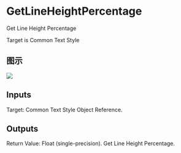 # GetLineHeightPercentage

Get Line Height Percentage

Target is Common Text Style

## 图示

![]($-20221218-18213880.png)

## Inputs

Target: Common Text Style Object Reference.  

## Outputs

Return Value: Float (single-precision). Get Line Height Percentage.

